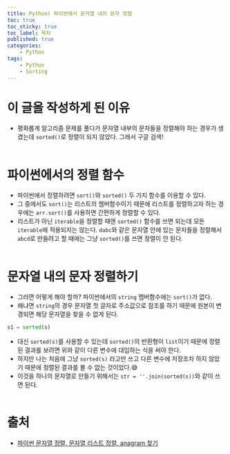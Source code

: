 ```yaml
---
title: Python) 파이썬에서 문자열 내의 문자 정렬
toc: true
toc_sticky: true
toc_label: 목차
published: true
categories:
    - Python
tags:
    - Python
    - Sorting
---
```


# 이 글을 작성하게 된 이유
* 평화롭게 알고리즘 문제를 풀다가 문자열 내부의 문자들을 정렬해야 하는 경우가 생겼는데 `sorted()`로 정렬이 되지 않았다. 그래서 구글 검색!<br><br>

# 파이썬에서의 정렬 함수
* 파이썬에서 정렬하려면 `sort()`와 `sorted()` 두 가지 함수를 이용할 수 있다.
* 그 중에서도 `sort()`는 리스트의 멤버함수이기 때문에 리스트를 정렬하고자 하는 경우에는 `arr.sort()`를 사용하면 간편하게 정렬할 수 있다.
* 리스트가 아닌 `iterable`을 정렬할 때엔 `sorted()` 함수를 쓰면 되는데 모든 `iterable`에 적용되지는 않는다. `dabc`와 같은 문자열 안에 있는 문자들을 정렬해서 `abcd`로 만들려고 할 때에는 그냥 `sorted()`를 쓰면 정렬이 안 된다.<br><br>

# 문자열 내의 문자 정렬하기
* 그러면 어떻게 해야 할까? 파이썬에서의 `string` 멤버함수에는 `sort()`가 없다.
* 왜냐면 `string`의 경우 문자열 첫 글자로 주소값으로 참조를 하기 때문에 원본이 변경되면 해당 문자열을 찾을 수 없게 된다.

```python
s1 = sorted(s)
```
 
* 대신 `sorted(s)`를 사용할 수 있는데 `sorted()`의 반환형이 `list`이기 때문에 정렬된 결과를 보려면 위와 같이 다른 변수에 대입하는 식을 써야 한다. 
* 하지만 나는 처음에 그냥 `sorted(s)` 라고만 쓰고 다른 변수에 저장조차 하지 않았기 때문에 정렬된 결과를 볼 수 없는 것이었다.😅
* 이것을 하나의 문자열로 만들기 위해서는 `str = ''.join(sorted(s))`와 같이 쓰면 된다. <br><br>

# 출처
* [파이썬 문자열 정렬, 문자열 리스트 정렬, anagram 찾기](https://otugi.tistory.com/268)
